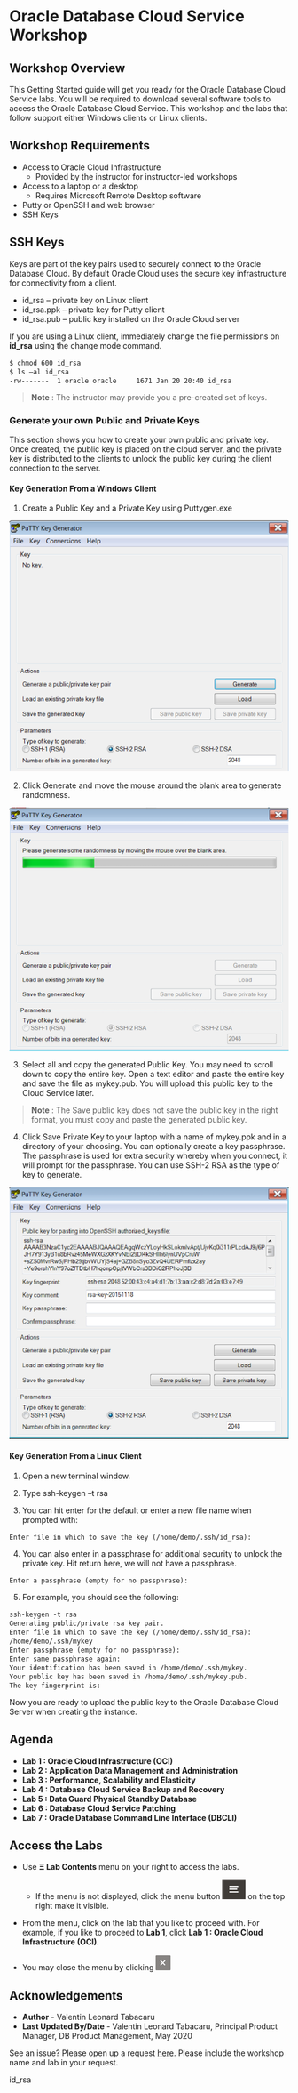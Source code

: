 # Oracle Database Cloud Service Workshop

## Workshop Overview

This Getting Started guide will get you ready for the Oracle Database Cloud Service labs.  You will be required to download several software tools to access the Oracle Database Cloud Service.  This workshop and the labs that follow support either Windows clients or Linux clients.

## Workshop Requirements

* Access to Oracle Cloud Infrastructure
    * Provided by the instructor for instructor-led workshops
* Access to a laptop or a desktop
    * Requires Microsoft Remote Desktop software
* Putty or OpenSSH and web browser
* SSH Keys

## SSH Keys

Keys are part of the key pairs used to securely connect to the Oracle Database Cloud.  By default Oracle Cloud uses the secure key infrastructure for connectivity from a client.
- id_rsa – private key on Linux client
- id_rsa.ppk – private key for Putty client
- id_rsa.pub – public key installed on the Oracle Cloud server

If you are using a Linux client, immediately change the file permissions on **id_rsa** using the change mode command.

````
$ chmod 600 id_rsa
$ ls –al id_rsa
-rw-------  1 oracle oracle     1671 Jan 20 20:40 id_rsa
````

>**Note** : The instructor may provide you a pre-created set of keys.

### Generate your own Public and Private Keys

This section shows you how to create your own public and private key.  Once created, the public key is placed on the cloud server, and the private key is distributed to the clients to unlock the public key during the client connection to the server.

#### Key Generation From a Windows Client

1. Create a Public Key and a Private Key using Puttygen.exe

![](./images/puttygen-1.png "")

2. Click Generate and move the mouse around the blank area to generate randomness.

![](./images/puttygen-2.png "")

3. Select all and copy the generated Public Key.  You may need to scroll down to copy the entire key.  Open a text editor and paste the entire key and save the file as mykey.pub.  You will upload this public key to the Cloud Service later.

>**Note** : The Save public key does not save the public key in the right format, you must copy and paste the generated public key.

4. Click Save Private Key to your laptop with a name of mykey.ppk and in a directory of your choosing. You can optionally create a key passphrase.  The passphrase is used for extra security whereby when you connect, it will prompt for the passphrase.  You can use SSH-2 RSA as the type of key to generate.

![](./images/puttygen-3.png "")

#### Key Generation From a Linux Client

1. Open a new terminal window.

2. Type ssh-keygen –t rsa

3. You can hit enter for the default or enter a new file name when prompted with:

````
Enter file in which to save the key (/home/demo/.ssh/id_rsa): 
````

4. You can also enter in a passphrase for additional security to unlock the private key.  Hit return here, we will not have a passphrase.

````
Enter a passphrase (empty for no passphrase):
````

5. For example, you should see the following:

````
ssh-keygen -t rsa
Generating public/private rsa key pair.
Enter file in which to save the key (/home/demo/.ssh/id_rsa): /home/demo/.ssh/mykey
Enter passphrase (empty for no passphrase): 
Enter same passphrase again: 
Your identification has been saved in /home/demo/.ssh/mykey.
Your public key has been saved in /home/demo/.ssh/mykey.pub.
The key fingerprint is:
````

Now you are ready to upload the public key to the Oracle Database Cloud Server when creating the instance.

## Agenda

- **Lab 1 : Oracle Cloud Infrastructure (OCI)**
- **Lab 2 : Application Data Management and Administration**
- **Lab 3 : Performance, Scalability and Elasticity**
- **Lab 4 : Database Cloud Service Backup and Recovery**
- **Lab 5 : Data Guard Physical Standby Database**
- **Lab 6 : Database Cloud Service Patching**
- **Lab 7 : Oracle Database Command Line Interface (DBCLI)**

## Access the Labs

- Use **Ξ Lab Contents** menu on your right to access the labs.
    - If the menu is not displayed, click the menu button ![](./images/menu-button.png) on the top right  make it visible.

- From the menu, click on the lab that you like to proceed with. For example, if you like to proceed to **Lab 1**, click **Lab 1 : Oracle Cloud Infrastructure (OCI)**.

- You may close the menu by clicking ![](./images/menu-close.png "")

## Acknowledgements

- **Author** - Valentin Leonard Tabacaru
- **Last Updated By/Date** - Valentin Leonard Tabacaru, Principal Product Manager, DB Product Management, May 2020

See an issue? Please open up a request [here](https://github.com/oracle/learning-library/issues). Please include the workshop name and lab in your request.


id_rsa